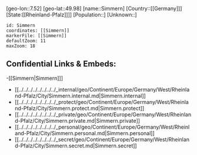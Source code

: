 ﻿---
location: [49.98,7.52]
mapzoom: [7,12] 
mapmarker: city 
type: City
tags:
- geo/City


SpocWebEntityId: 34276
isDeleted: false
confidential: public

---
[geo-lon::7.52]
[geo-lat::49.98]
[name::Simmern]
[Country::[[Germany]]]
[State:[[Rheinland-Pfalz]]]]
[Population::]
[Unknown::]


```leaflet
id: Simmern
coordinates: [[Simmern]]
markerFile: [[Simmern]]
defaultZoom: 11 
maxZoom: 18
```


## Confidential Links & Embeds: 
-[[Simmern|Simmern]]] 
- [[../../../../../../../../_internal/geo/Continent/Europe/Germany/West/Rheinland-Pfalz/City/Simmern.internal.md|Simmern.internal]] 
- [[../../../../../../../../_protect/geo/Continent/Europe/Germany/West/Rheinland-Pfalz/City/Simmern.protect.md|Simmern.protect]] 
- [[../../../../../../../../_private/geo/Continent/Europe/Germany/West/Rheinland-Pfalz/City/Simmern.private.md|Simmern.private]] 
- [[../../../../../../../../_personal/geo/Continent/Europe/Germany/West/Rheinland-Pfalz/City/Simmern.personal.md|Simmern.personal]] 
- [[../../../../../../../../_secret/geo/Continent/Europe/Germany/West/Rheinland-Pfalz/City/Simmern.secret.md|Simmern.secret]] 
